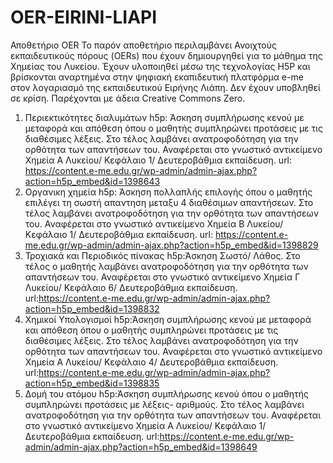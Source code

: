 # OER-EIRINI-LIAPI
Αποθετήριο OER 
Το παρόν αποθετήριο περιλαμβάνει Ανοιχτούς εκπαιδευτικούς πόρους (OERs) που έχουν δημιουργηθεί για το μάθημα της Χημείας του Λυκείου. Έχουν υλοποιηθεί μέσω της τεχνολογίας Η5Ρ και βρίσκονται αναρτημένα στην ψηφιακή εκαπιδευτική πλατφόρμα e-me στον λογαριασμό της εκπαιδευτικού Ειρήνης Λιάπη.
Δεν έχουν υποβληθεί σε κρίση.
Παρέχονται με άδεια Creative Commons Zero.
1. Περιεκτικότητες διαλυμάτων h5p: Άσκηση συμπλήρωσης κενού με μεταφορά και απόθεση όπου ο μαθητής συμπληρώνει προτάσεις με τις διαθέσιμες λέξεις. Στο τέλος λαμβάνει ανατροφοδότηση για την ορθότητα των απαντήσεων του. Αναφέρεται στο γνωστικό αντικείμενο Χημεία Α Λυκείου/ Κεφάλαιο 1/ Δευτεροβάθμια εκπαίδευση. url: https://content.e-me.edu.gr/wp-admin/admin-ajax.php?action=h5p_embed&id=1398643
2. Οργανικη χημεία h5p: Άσκηση πολλαπλής επιλογής όπου ο μαθητής επιλέγει τη σωστή απαντηση μεταξυ 4 διαθέσιμων απαντήσεων. Στο τέλος λαμβάνει ανατροφοδότηση για την ορθότητα των απαντήσεων του. Αναφέρεται στο γνωστικό αντικείμενο Χημεία Β Λυκείου/ Κεφάλαιο 1/ Δευτεροβάθμια εκπαίδευση. url: https://content.e-me.edu.gr/wp-admin/admin-ajax.php?action=h5p_embed&id=1398829
3. Τροχιακά και Περιοδικός πίνακας h5p:Άσκηση Σωστό/ Λάθος. Στο τέλος ο μαθητής λαμβάνει ανατροφοδότηση για την ορθότητα των απαντήσεων του. Αναφέρεται στο γνωστικό αντικείμενο Χημεία Γ Λυκείου/ Κεφάλαιο 6/ Δευτεροβάθμια εκπαίδευση. url:https://content.e-me.edu.gr/wp-admin/admin-ajax.php?action=h5p_embed&id=1398832
4. Χημικοί Υπολογισμοί h5p:Άσκηση συμπλήρωσης κενού με μεταφορά και απόθεση όπου ο μαθητής συμπληρώνει προτάσεις με τις διαθέσιμες λέξεις. Στο τέλος λαμβάνει ανατροφοδότηση για την ορθότητα των απαντήσεων του. Αναφέρεται στο γνωστικό αντικείμενο Χημεία Α Λυκείου/ Κεφάλαιο 4/ Δευτεροβάθμια εκπαίδευση. url:https://content.e-me.edu.gr/wp-admin/admin-ajax.php?action=h5p_embed&id=1398835
5. Δομή του ατόμου h5p:Άσκηση συμπλήρωσης κενού  όπου ο μαθητής συμπληρώνει προτάσεις με  λέξεις- αριθμούς. Στο τέλος λαμβάνει ανατροφοδότηση για την ορθότητα των απαντήσεων του. Αναφέρεται στο γνωστικό αντικείμενο Χημεία Α Λυκείου/ Κεφάλαιο 1/ Δευτεροβάθμια εκπαίδευση. url:https://content.e-me.edu.gr/wp-admin/admin-ajax.php?action=h5p_embed&id=1398649
